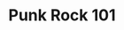 ---
ee_id: '29'
site: '1'
type: '2'
url: 2006-012-punkrock-101
title: Punk Rock 101
year: '2006'
display_year: '2006'
medium: Website
dims:
pitch: "​Kurt Cobain’s suicide letter with Google ads placed on it."
ps: "​A while back, I made a web page which paired Kurt Cobain’s suicide letter with
  Google Ads (google ads are generated from the text of the page they appear on).
  It was up for a while but after getting digged google decided to remove the ads
  from the page. I took some screen shots while it was up and above are two examples
  of what it looked like."
live_url:
related:
youtube:
related_code:
imgs: punk-rock-101-2006-012-screenshot-2-database-IH.jpg
subheading:
download:
add_credit:
add_credits:
commission:
layout: things-i-made
---
